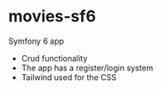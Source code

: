 # movies-sf6

Symfony 6 app 
- Crud functionality
- The app has a register/login system
- Tailwind used for the CSS
